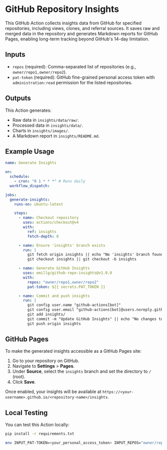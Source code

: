 # GitHub Repository Insights

This GitHub Action collects insights data from GitHub for specified repositories, including views, clones, and referral sources. It saves raw and merged data in the repository and generates Markdown reports for GitHub Pages, enabling long-term tracking beyond GitHub's 14-day limitation.

## Inputs

- `repos` (required): Comma-separated list of repositories (e.g., `owner/repo1,owner/repo2`).
- `pat-token` (required): GitHub fine-grained personal access token with `administration:read` permission for the listed repositories.

## Outputs

This Action generates:

- Raw data in `insights/data/raw/`.
- Processed data in `insights/data/`.
- Charts in `insights/images/`.
- A Markdown report in `insights/README.md`.

## Example Usage

```yaml
name: Generate Insights

on:
  schedule:
    - cron: "0 1 * * *" # Runs daily
  workflow_dispatch:

jobs:
  generate-insights:
    runs-on: ubuntu-latest

    steps:
      - name: Checkout repository
        uses: actions/checkout@v4
        with:
          ref: insights
          fetch-depth: 0

      - name: Ensure 'insights' branch exists
        run: |
          git fetch origin insights || echo "No 'insights' branch found"
          git checkout insights || git checkout -b insights

      - name: Generate GitHub Insights
        uses: emillg/github-repo-insights@v1.0.0
        with:
          repos: "owner/repo1,owner/repo2"
          pat-token: ${{ secrets.PAT_TOKEN }}

      - name: Commit and push insights
        run: |
          git config user.name "github-actions[bot]"
          git config user.email "github-actions[bot]@users.noreply.github.com"
          git add insights/
          git commit -m "Update GitHub Insights" || echo "No changes to commit"
          git push origin insights
```

## GitHub Pages

To make the generated insights accessible as a GitHub Pages site:

1. Go to your repository on GitHub.
2. Navigate to **Settings** > **Pages**.
3. Under **Source**, select the `insights` branch and set the directory to `/` (root).
4. Click **Save**.

Once enabled, your insights will be available at `https://<your-username>.github.io/<repository-name>/insights`.

## Local Testing

You can test this Action locally:

```bash
pip install -r requirements.txt

env INPUT_PAT-TOKEN=<your_personal_access_token> INPUT_REPOS="owner/repo1,owner/repo2" python github_insights.py
```
